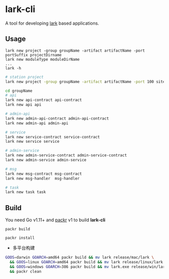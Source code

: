 # lark-cli

A tool for developing [lark](https://github.com/cuigh/lark) based applications.

## Usage

    lark new project -group groupName -artifact artifactName -port portSuffix projectDirname
    lark new moduleType moduleDirName
    ...
    lark -h

```bash
# station project
lark new project -group groupName -artifact artifactName -port 100 site

cd groupName
# api
lark new api-contract api-contract
lark new api api

# admin-api
lark new admin-api-contract admin-api-contract
lark new admin-api admin-api

# service
lark new service-contract service-contract
lark new service service

# admin-service
lark new admin-service-contract admin-service-contract
lark new admin-service admin-service

# msg
lark new msg-contract msg-contract
lark new msg-handler  msg-handler

# task
lark new task task

```

## Build

You need Go v1.11+ and [packr](https://github.com/gobuffalo/packr) v1 to build **lark-cli**

    packr build

    packr install

* 多平台构建
```bash
GOOS=darwin GOARCH=amd64 packr build && mv lark release/mac/lark \
  && GOOS=linux GOARCH=amd64 packr build && mv lark release/linux/lark \
  && GOOS=windows GOARCH=386 packr build && mv lark.exe release/win/lark.exe \
  && packr clean
```